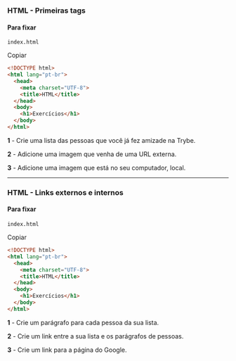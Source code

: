 ### HTML - Primeiras tags

#### Para fixar

```
index.html
```

Copiar

```html
<!DOCTYPE html>
<html lang="pt-br">
  <head>
    <meta charset="UTF-8">
    <title>HTML</title>
  </head>
  <body>
    <h1>Exercícios</h1>
  </body>
</html>
```

**1** - Crie uma lista das pessoas que você já fez amizade na Trybe.

**2** - Adicione uma imagem que venha de uma URL externa.

**3** - Adicione uma imagem que está no seu computador, local.

---

### HTML - Links externos e internos

#### Para fixar

```
index.html
```

Copiar

```html
<!DOCTYPE html>
<html lang="pt-br">
  <head>
    <meta charset="UTF-8">
    <title>HTML</title>
  </head>
  <body>
    <h1>Exercícios</h1>
  </body>
</html>
```

**1** - Crie um parágrafo para cada pessoa da sua lista.

**2** - Crie um link entre a sua lista e os parágrafos de pessoas.

**3** - Crie um link para a página do Google.